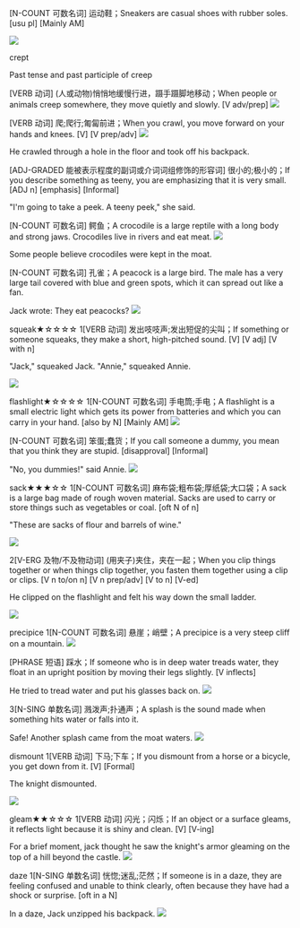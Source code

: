 [N-COUNT 可数名词] 运动鞋；Sneakers are casual shoes with rubber soles. [usu pl] [Mainly AM]

![](http://static.highsnobiety.com/wp-content/uploads/2015/12/16152004/best-sneaker-air-jordan-eminem-carhartt.jpg)


crept

Past tense and past participle of creep

[VERB 动词] (人或动物)悄悄地缓慢行进，蹑手蹑脚地移动；When people or animals creep somewhere, they move quietly and slowly. [V adv/prep]
![](http://angela-goh.com/wp-content/uploads/2015/07/DesertBodyCreep_AngelaGoh_photocredit-ZanWimberley-178.jpg)

[VERB 动词] 爬;爬行;匍匐前进；When you crawl, you move forward on your hands and knees. [V] [V prep/adv]
![](https://creepercrawlers.com/wp-content/uploads/2015/03/NYo.jpg)

He crawled through a hole in the floor and took off his backpack.


[ADJ-GRADED 能被表示程度的副词或介词词组修饰的形容词] 很小的;极小的；If you describe something as teeny, you are emphasizing that it is very small. [ADJ n] [emphasis] [Informal]

"I'm going to take a peek. A teeny peek," she said.


[N-COUNT 可数名词] 鳄鱼；A crocodile is a large reptile with a long body and strong jaws. Crocodiles live in rivers and eat meat.
![](http://i1.mirror.co.uk/incoming/article7672535.ece/ALTERNATES/s615b/Saltwater-Crocodile.jpg)

Some people believe crocodiles were kept in the moat.


[N-COUNT 可数名词] 孔雀；A peacock is a large bird. The male has a very large tail covered with blue and green spots, which it can spread out like a fan.

Jack wrote: They eat peacocks?
![](http://animals.sandiegozoo.org/sites/default/files/inline-images/peacock_01.jpg)

squeak★☆☆☆☆
1[VERB 动词] 发出吱吱声;发出短促的尖叫；If something or someone squeaks, they make a short, high-pitched sound. [V] [V adj] [V with n]

"Jack," squeaked Jack.
"Annie," squeaked Annie.

![](http://cdn3.bigcommerce.com/s-5h8ol6/product_images/uploaded_images/why-squeaks-occur.jpg?t=1405956109)

flashlight★☆☆☆☆
1[N-COUNT 可数名词] 手电筒;手电；A flashlight is a small electric light which gets its power from batteries and which you can carry in your hand. [also by N] [Mainly AM]
![](https://d114hh0cykhyb0.cloudfront.net/images/uploads/6189-redline-select-rc-flashlight-on.jpg)


[N-COUNT 可数名词] 笨蛋;蠢货；If you call someone a dummy, you mean that you think they are stupid. [disapproval] [Informal]

"No, you dummies!" said Annie.
![](http://www.puppetsandprops.com/data1/images/castsparkyheadslider.jpg)

sack★★★☆☆
1[N-COUNT 可数名词] 麻布袋;粗布袋;厚纸袋;大口袋；A sack is a large bag made of rough woven material. Sacks are used to carry or store things such as vegetables or coal. [oft N of n]

"These are sacks of flour and barrels of wine."

![](http://daysgoneby.me/wp-content/uploads/2014/04/sack.jpg)

2[V-ERG 及物/不及物动词] (用夹子)夹住，夹在一起；When you clip things together or when things clip together, you fasten them together using a clip or clips. [V n to/on n] [V n prep/adv] [V to n] [V-ed]

He clipped on the flashlight and felt his way down the small ladder.

![](https://cdn.shopify.com/s/files/1/0984/8242/products/LED_Light_on_Bike_Reduced.jpg?v=1441921441)

precipice
1[N-COUNT 可数名词] 悬崖；峭壁；A precipice is a very steep cliff on a mountain.
![](http://pre11.deviantart.net/0827/th/pre/i/2013/047/1/5/the_precipice_by_thenulator-d5v5pn5.jpg)

[PHRASE 短语] 踩水；If someone who is in deep water treads water, they float in an upright position by moving their legs slightly. [V inflects]

He tried to tread water and put his glasses back on.
![](http://pad3.whstatic.com/images/thumb/5/59/Tread-Water-Eggbeater-Style-Step-4.jpg/aid57276-v4-728px-Tread-Water-Eggbeater-Style-Step-4.jpg)


3[N-SING 单数名词] 溅泼声;扑通声；A splash is the sound made when something hits water or falls into it.

Safe! Another splash came from the moat waters.
![](https://s-media-cache-ak0.pinimg.com/originals/c3/38/34/c33834841b91a3ca83e0d4c7ffc0b49c.jpg)

dismount
1[VERB 动词] 下马;下车；If you dismount from a horse or a bicycle, you get down from it. [V] [Formal]

The knight dismounted.

![](http://img-aws.ehowcdn.com/240x360p/photos.demandstudios.com/getty/article/146/151/80376003_XS.jpg)

gleam★★☆☆☆
1[VERB 动词] 闪光；闪烁；If an object or a surface gleams, it reflects light because it is shiny and clean. [V] [V-ing]

For a brief moment, jack thought he saw the knight's armor gleaming on the top of a hill beyond the castle.
![](https://static.comicvine.com/uploads/original/11127/111273287/5884938-caranthir+1.jpg)

daze
1[N-SING 单数名词] 恍惚;迷乱;茫然；If someone is in a daze, they are feeling confused and unable to think clearly, often because they have had a shock or surprise. [oft in a N]

In a daze, Jack unzipped his backpack.
![](http://img04.deviantart.net/a03f/i/2012/311/5/c/twilight_in_a_daze_by_emedina13-d5ka0ip.png)

